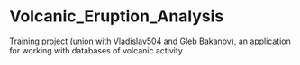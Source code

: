 # Volcanic_Eruption_Analysis
Training project (union with Vladislav504 and Gleb Bakanov), an application for working with databases of volcanic activity

